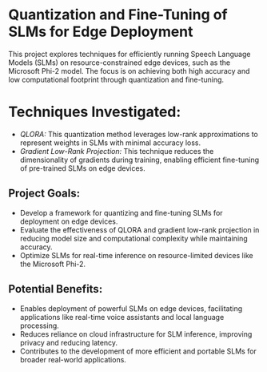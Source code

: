 # Quantization and Fine-Tuning of SLMs for Edge Deployment

This project explores techniques for efficiently running Speech Language Models (SLMs) on resource-constrained edge devices, such as the Microsoft Phi-2 model. The focus is on achieving both high accuracy and low computational footprint through quantization and fine-tuning.

# Techniques Investigated:

* *QLORA:* This quantization method leverages low-rank approximations to represent weights in SLMs with minimal accuracy loss.
* *Gradient Low-Rank Projection:* This technique reduces the dimensionality of gradients during training, enabling efficient fine-tuning of pre-trained SLMs on edge devices.

## Project Goals:

* Develop a framework for quantizing and fine-tuning SLMs for deployment on edge devices.
* Evaluate the effectiveness of QLORA and gradient low-rank projection in reducing model size and computational complexity while maintaining accuracy.
* Optimize SLMs for real-time inference on resource-limited devices like the Microsoft Phi-2.

## Potential Benefits:

* Enables deployment of powerful SLMs on edge devices, facilitating applications like real-time voice assistants and local language processing.
* Reduces reliance on cloud infrastructure for SLM inference, improving privacy and reducing latency.
* Contributes to the development of more efficient and portable SLMs for broader real-world applications.
